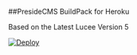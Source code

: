 
##PresideCMS BuildPack for Heroku

Based on the Latest Lucee Version 5

[![Deploy](https://www.herokucdn.com/deploy/button.png)](https://heroku.com/deploy)